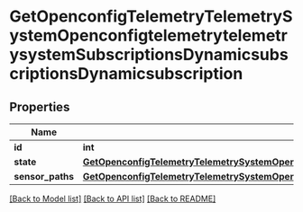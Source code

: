 # GetOpenconfigTelemetryTelemetrySystemOpenconfigtelemetrytelemetrysystemSubscriptionsDynamicsubscriptionsDynamicsubscription

## Properties
Name | Type | Description | Notes
------------ | ------------- | ------------- | -------------
**id** | **int** |  | 
**state** | [**GetOpenconfigTelemetryTelemetrySystemOpenconfigtelemetrytelemetrysystemSubscriptionsDynamicsubscriptionsState**](GetOpenconfigTelemetryTelemetrySystemOpenconfigtelemetrytelemetrysystemSubscriptionsDynamicsubscriptionsState.md) |  | [optional] 
**sensor_paths** | [**GetOpenconfigTelemetryTelemetrySystemOpenconfigtelemetrytelemetrysystemSubscriptionsDynamicsubscriptionsSensorpaths**](GetOpenconfigTelemetryTelemetrySystemOpenconfigtelemetrytelemetrysystemSubscriptionsDynamicsubscriptionsSensorpaths.md) |  | [optional] 

[[Back to Model list]](../README.md#documentation-for-models) [[Back to API list]](../README.md#documentation-for-api-endpoints) [[Back to README]](../README.md)


